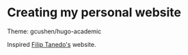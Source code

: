 # Creating my personal website
Theme: gcushen/hugo-academic

Inspired [Filip Tanedo's](https://github.com/fliptanedo/academic-flip) website.
